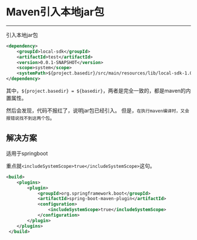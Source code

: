 # Maven引入本地jar包

----

引入本地jar包

```xml
<dependency>
	<groupId>local-sdk</groupId>
	<artifactId>test</artifactId>
	<version>0.0.1-SNAPSHOT</version>
	<scope>system</scope>
	<systemPath>${project.basedir}/src/main/resources/lib/local-sdk-1.0.0.jar</systemPath>
</dependency>
```

其中，`${project.basedir} = ${basedir}`，两者是完全一致的，都是maven的内置属性。

然后会发现，代码不报红了，说明jar包已经引入。
但是，`在执行maven编译时，又会报错说找不到这两个包`。

## 解决方案

适用于springboot

重点就`<includeSystemScope>true</includeSystemScope>`这句。

```xml
<build>
	<plugins>
		<plugin>
			<groupId>org.springframework.boot</groupId>
			<artifactId>spring-boot-maven-plugin</artifactId>
			<configuration>
				<includeSystemScope>true</includeSystemScope>
			</configuration>
		</plugin>
	</plugins>
 </build>
```

